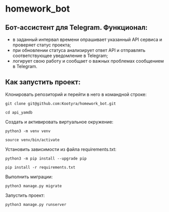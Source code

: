 # homework_bot
## Бот-ассистент для Telegram. Функционал:
- в заданный интервал времени опрашивает указанный API сервиса и проверяет статус проекта;
- при обновлении статуса анализирует ответ API и отправлять соответствующее уведомление в Telegram;
- логирует свою работу и сообщает о важных проблемах сообщением в Telegram.

## Как запустить проект:
Клонировать репозиторий и перейти в него в командной строке:
```
git clone git@github.com:Kootyra/homework_bot.git
```
```
cd api_yamdb
```
Cоздать и активировать виртуальное окружение:
```
python3 -m venv venv
```
```
source venv/bin/activate
```
Установить зависимости из файла requirements.txt:
```
python3 -m pip install --upgrade pip
```
```
pip install -r requirements.txt
```
Выполнить миграции:
```
python3 manage.py migrate
```
Запустить проект:
```
python3 manage.py runserver
```
